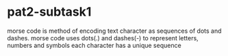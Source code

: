 # pat2-subtask1
morse code is method of encoding text character as sequences of dots and dashes.
morse code uses dots(.) and dashes(-) to represent letters, numbers and symbols each character has a unique sequence
